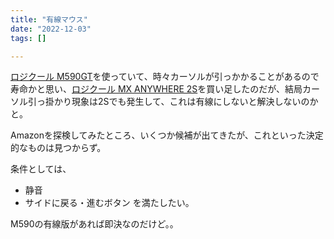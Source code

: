 ```yaml
---
title: "有線マウス"
date: "2022-12-03"
tags: []

---
```


[ロジクール M590GT](https://www.amazon.co.jp/dp/B072N792LK)を使っていて、時々カーソルが引っかかることがあるので寿命かと思い、[ロジクール MX ANYWHERE 2S](https://www.amazon.co.jp/dp/B096X8MY89)を買い足したのだが、結局カーソル引っ掛かり現象は2Sでも発生して、これは有線にしないと解決しないのかと。

Amazonを探検してみたところ、いくつか候補が出てきたが、これといった決定的なものは見つからず。

条件としては、
- 静音
- サイドに戻る・進むボタン
を満たしたい。

M590の有線版があれば即決なのだけど。。
